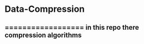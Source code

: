 # Data-Compression
==================
in this repo there compression algorithms
-----------------------------------------
